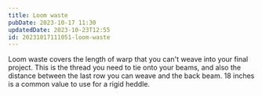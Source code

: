 ```yaml
---
title: Loom waste
pubDate: 2023-10-17 11:30
updatedDate: 2023-10-23T12:55
id: 20231017111051-loom-waste
---
```


Loom waste covers the length of warp that you can't weave into your final project. This is the thread you need to tie onto your beams, and also the distance between the last row you can weave and the back beam. 18 inches is a common value to use for a rigid heddle.
